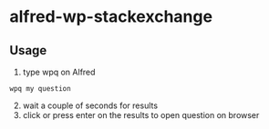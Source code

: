 # alfred-wp-stackexchange

## Usage

1. type wpq on Alfred
```
wpq my question
```
2. wait a couple of seconds for results
3. click or press enter on the results to open question on browser